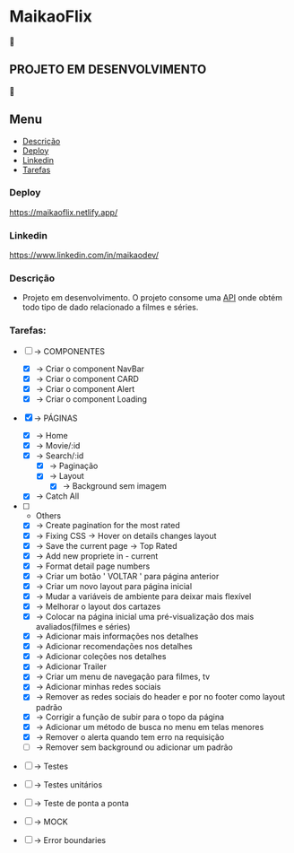 # MaikaoFlix

🚧

## PROJETO EM DESENVOLVIMENTO

🚧

## Menu

- [Descrição](#Descrição)
- [Deploy](#Deploy)
- [Linkedin](#Linkedin)
- [Tarefas](#Tarefas)

### Deploy

https://maikaoflix.netlify.app/

### Linkedin

https://www.linkedin.com/in/maikaodev/

### Descrição

- Projeto em desenvolvimento. O projeto consome uma [API](https://developers.themoviedb.org/3) onde obtém todo tipo de dado relacionado a filmes e séries.

### Tarefas:

- [ ] -> COMPONENTES

  - [x] -> Criar o component NavBar
  - [x] -> Criar o component CARD
  - [x] -> Criar o component Alert
  - [x] -> Criar o component Loading

- [x] -> PÁGINAS

  - [x] -> Home
  - [x] -> Movie/:id
  - [x] -> Search/:id
    - [x] -> Paginação
    - [x] -> Layout
      - [x] -> Background sem imagem
  - [x] -> Catch All

- [ ] - Others
  - [x] -> Create pagination for the most rated
  - [x] -> Fixing CSS -> Hover on details changes layout
  - [x] -> Save the current page -> Top Rated
  - [x] -> Add new propriete in <Pagination/> - current
  - [x] -> Format detail page numbers
  - [x] -> Criar um botão ' VOLTAR ' para página anterior
  - [x] -> Criar um novo layout para página inicial
  - [x] -> Mudar a variáveis de ambiente para deixar mais flexível
  - [x] -> Melhorar o layout dos cartazes
  - [x] -> Colocar na página inicial uma pré-visualização dos mais avaliados(filmes e séries)
  - [x] -> Adicionar mais informações nos detalhes
  - [x] -> Adicionar recomendações nos detalhes
  - [x] -> Adicionar coleções nos detalhes
  - [x] -> Adicionar Trailer
  - [x] -> Criar um menu de navegação para filmes, tv
  - [x] -> Adicionar minhas redes sociais
  - [x] -> Remover as redes sociais do header e por no footer como layout padrão
  - [x] -> Corrigir a função de subir para o topo da página
  - [x] -> Adicionar um método de busca no menu em telas menores
  - [x] -> Remover o alerta quando tem erro na requisição
  - [ ] -> Remover <Card/> sem background ou adicionar um padrão
- [ ] -> Testes
- [ ] -> Testes unitários
- [ ] -> Teste de ponta a ponta
- [ ] -> MOCK
- [ ] -> Error boundaries
